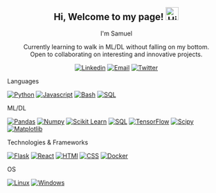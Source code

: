 <h2 align="center" style="margin-top: 0px;">Hi, Welcome to my page! <img width="30" src="https://github-production-user-asset-6210df.s3.amazonaws.com/24524555/238178097-766d336d-b87d-44ba-807c-c51de2bc6b4d.gif" alt="Hi" align="top-center" /> </h2>

<p align="center" style="margin-top: 0px;">I'm Samuel</p>
<p align="center" style="margin-top: 0px;">Currently learning to walk in ML/DL without falling on my bottom. <br>
Open to collaborating on interesting and innovative projects.</p>

<div align="center" >
  
[![Linkedin](https://img.shields.io/badge/LinkedIn-0077B5?style=for-the-badge&logo=linkedin&logoColor=white)](https://www.linkedin.com/in/samuel-oshio/) [![Email](https://img.shields.io/badge/Gmail-D14836?style=for-the-badge&logo=gmail&logoColor=white)](mailto:samueloshio5@gmail.com) [![Twitter](https://img.shields.io/badge/Twitter-1DA1F2?style=for-the-badge&logo=twitter&logoColor=white)](https://twitter.com/samueloshio)

</div>

<p style="margin-top: 0px;">Languages </p>

<div align="left" >
  
[![Python](https://img.shields.io/badge/Python-FFD43B?style=for-the-badge&logo=python&logoColor=blue)](https://github.com/samueloshio) [![Javascript](https://img.shields.io/badge/JavaScript-323330?style=for-the-badge&logo=javascript&logoColor=F7DF1E)](https://github.com/samueloshio) [![Bash](https://img.shields.io/badge/Shell_Script-121011?style=for-the-badge&logo=gnu-bash&logoColor=white)](https://github.com/samueloshio) [![SQL](https://img.shields.io/badge/SQL-323330?style=for-the-badge&logo=mysql&logoColor=white)](https://github.com/samueloshio)

</div>

<a href="https://github.com/samueloshio"></a><p font-style="b" style="margin-top: 0px;">ML/DL </p>

<div align="left" >
  
[![Pandas](https://img.shields.io/badge/Pandas-2C2D72?style=for-the-badge&logo=pandas&logoColor=white)](https://github.com/samueloshio) [![Numpy](https://img.shields.io/badge/Numpy-777BB4?style=for-the-badge&logo=numpy&logoColor=white)](https://github.com/samueloshio) [![Scikit Learn](https://img.shields.io/badge/scikit_learn-F7931E?style=for-the-badge&logo=scikit-learn&logoColor=white)](https://github.com/samueloshio) [![SQL](https://img.shields.io/badge/SQL-005C84?style=for-the-badge&logo=mysql&logoColor=white)](https://github.com/samueloshio) [![TensorFlow](https://img.shields.io/badge/TensorFlow-FF6F00?style=for-the-badge&logo=TensorFlow&logoColor=white)](https://github.com/samueloshio) [![Scipy](https://img.shields.io/badge/SciPy-654FF0?style=for-the-badge&logo=SciPy&logoColor=white)](https://github.com/samueloshio) [![Matplotlib](https://img.shields.io/badge/Matplotlib-239120?style=for-the-badge&logo=plotly&logoColor=white)](https://github.com/samueloshio)

</div>

<a href="https://github.com/samueloshio"></a><p font-style="b" style="margin-top: 0px;">Technologies & Frameworks </p>

<div align="left" >
  
[![Flask](https://img.shields.io/badge/Flask-000000?style=for-the-badge&logo=flask&logoColor=white)](https://github.com/samueloshio) [![React](https://img.shields.io/badge/React-20232A?style=for-the-badge&logo=react&logoColor=61DAFB)](https://github.com/samueloshio) [![HTMl](https://img.shields.io/badge/HTML-E34F26?style=for-the-badge&logo=html5&logoColor=white)](https://github.com/samueloshio) [![CSS](https://img.shields.io/badge/CSS-1572B6?style=for-the-badge&logo=css3&logoColor=white)](https://github.com/samueloshio) [![Docker](https://img.shields.io/badge/Docker-2CA5E0?style=for-the-badge&logo=docker&logoColor=white)](https://github.com/samueloshio)

</div>

<a href="https://github.com/samueloshio"></a><p font-style="b" style="margin-top: 0px;">OS </p>

<div align="left" >
  
[![Linux](https://img.shields.io/badge/Linux-FCC624?style=for-the-badge&logo=linux&logoColor=black)](https://github.com/samueloshio) [![Windows](https://img.shields.io/badge/Windows-0078D6?style=for-the-badge&logo=windows&logoColor=white)](https://github.com/samueloshio) 

</div>
